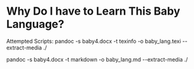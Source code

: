 # Why Do I have to Learn This Baby Language?

Attempted Scripts:
pandoc -s baby4.docx -t texinfo -o baby_lang.texi --extract-media ./

pandoc -s baby4.docx -t markdown -o baby_lang.md --extract-media ./
